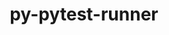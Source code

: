 ---
title: "py-pytest-runner"
layout: cache
categories: [package, v0.18.1]
meta: {"versions": ["5.3.1"], "compilers": ["gcc@=7.3.1"], "oss": ["amzn2"], "platforms": ["linux"], "targets": ["aarch64", "graviton2", "x86_64_v3", "x86_64_v4"], "stacks": ["aws-isc", "aws-isc-aarch64", "root"], "num_specs": 4, "num_specs_by_stack": {"aws-isc-aarch64": 2, "root": 4, "aws-isc": 2}}
spec_details: [{"hash": "p4wmz3lgptbrli4hinaqyszcyh3zjuw6", "compiler": "gcc@=7.3.1", "versions": ["5.3.1"], "os": "amzn2", "platform": "linux", "target": "aarch64", "variants": [], "stacks": ["aws-isc-aarch64", "root"], "size": "-", "tarball": "https://binaries.spack.io/releases/v0.18.1/build_cache/linux-amzn2-aarch64/gcc-7.3.1/py-pytest-runner-5.3.1/linux-amzn2-aarch64-gcc-7.3.1-py-pytest-runner-5.3.1-p4wmz3lgptbrli4hinaqyszcyh3zjuw6.spack"}, {"hash": "lprru75hd5xfniqn2nmmzebswfqiwno6", "compiler": "gcc@=7.3.1", "versions": ["5.3.1"], "os": "amzn2", "platform": "linux", "target": "graviton2", "variants": [], "stacks": ["aws-isc-aarch64", "root"], "size": "-", "tarball": "https://binaries.spack.io/releases/v0.18.1/build_cache/linux-amzn2-graviton2/gcc-7.3.1/py-pytest-runner-5.3.1/linux-amzn2-graviton2-gcc-7.3.1-py-pytest-runner-5.3.1-lprru75hd5xfniqn2nmmzebswfqiwno6.spack"}, {"hash": "hu46pjtkj3u62dzkcvtejzb7b7g4nfbf", "compiler": "gcc@=7.3.1", "versions": ["5.3.1"], "os": "amzn2", "platform": "linux", "target": "x86_64_v4", "variants": [], "stacks": ["root", "aws-isc"], "size": "-", "tarball": "https://binaries.spack.io/releases/v0.18.1/build_cache/linux-amzn2-x86_64_v4/gcc-7.3.1/py-pytest-runner-5.3.1/linux-amzn2-x86_64_v4-gcc-7.3.1-py-pytest-runner-5.3.1-hu46pjtkj3u62dzkcvtejzb7b7g4nfbf.spack"}, {"hash": "hugsxqcridhretfdqa6a42a2prya4jzt", "compiler": "gcc@=7.3.1", "versions": ["5.3.1"], "os": "amzn2", "platform": "linux", "target": "x86_64_v3", "variants": [], "stacks": ["root", "aws-isc"], "size": "-", "tarball": "https://binaries.spack.io/releases/v0.18.1/build_cache/linux-amzn2-x86_64_v3/gcc-7.3.1/py-pytest-runner-5.3.1/linux-amzn2-x86_64_v3-gcc-7.3.1-py-pytest-runner-5.3.1-hugsxqcridhretfdqa6a42a2prya4jzt.spack"}]
---
